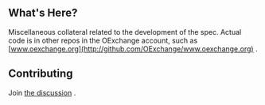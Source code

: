 What's Here?
------------

Miscellaneous collateral related to the development of the spec.  Actual code is in other repos in the OExchange account, such as [www.oexchange.org](http://github.com/OExchange/www.oexchange.org) .

Contributing
------------

Join [the discussion](http://groups.google.com/group/exchange) .

